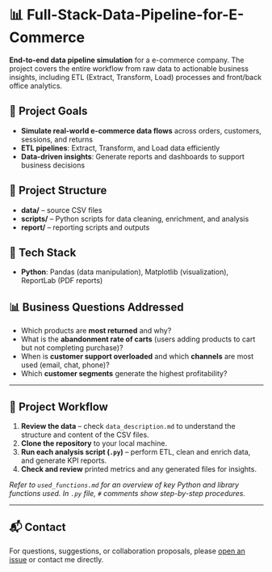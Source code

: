 # 📊 Full-Stack-Data-Pipeline-for-E-Commerce

**End-to-end data pipeline simulation** for a e-commerce company. The project covers the entire workflow from raw data to actionable business insights, including ETL (Extract, Transform, Load) processes and front/back office analytics.

## 🎯 Project Goals

* **Simulate real-world e-commerce data flows** across orders, customers, sessions, and returns
* **ETL pipelines**: Extract, Transform, and Load data efficiently
* **Data-driven insights**: Generate reports and dashboards to support business decisions

## 📁 Project Structure

* **data/** – source CSV files
* **scripts/** – Python scripts for data cleaning, enrichment, and analysis
* **report/** – reporting scripts and outputs

## 🔧 Tech Stack

* **Python**: Pandas (data manipulation), Matplotlib (visualization), ReportLab (PDF reports)

## 📊 Business Questions Addressed

* Which products are **most returned** and why?
* What is the **abandonment rate of carts** (users adding products to cart but not completing purchase)?
* When is **customer support overloaded** and which **channels** are most used (email, chat, phone)?
* Which **customer segments** generate the highest profitability?

---
## 🧪 Project Workflow

1. **Review the data** – check `data_description.md` to understand the structure and content of the CSV files.
2. **Clone the repository** to your local machine.
3. **Run each analysis script (`.py`)** – perform ETL, clean and enrich data, and generate KPI reports.
4. **Check and review** printed metrics and any generated files for insights.

*Refer to `used_functions.md` for an overview of key Python and library functions used.*
*In `.py` file, `#` comments show step-by-step procedures.*

---

## 📬 Contact

For questions, suggestions, or collaboration proposals, please [open an issue](https://github.com/your-repo/issues) or contact me directly.

